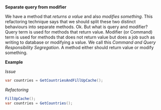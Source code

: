 **Separate query from modifier**

We have a method that _returns a value_ and also _modifies something_.
This refactoring technique says that we should split these two distinct behaviours into separate methods.
Ok.
But what is query and modifier?
Query term is used for methods that return value.
Modifier (or Command) term is used for methods that does not return value
but does a job such as writing to database or modifying a value.
We call this _Command and Query Responsibility Segregation_.
A method either should return value or modify something.

**Example**
 
 _Issue_
 
 ```csharp
var countries = GetCountriesAndFillUpCache();
 ```
 
 _Refactoring_
 
 ```csharp
 FillUpCache();
 var countries = GetCountries();
  ```